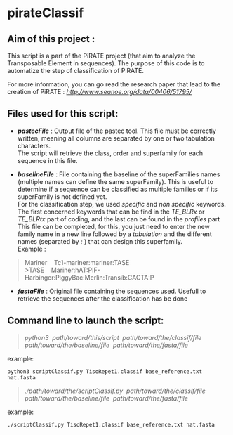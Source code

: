 # pirateClassif

## Aim of this project :

This script is a part of the PiRATE project (that aim to analyze the Transposable Element in sequences).
The purpose of this code is to automatize the step of classification of PiRATE.

For more information, you can go read the research paper that lead to the creation of PiRATE :
_http://www.seanoe.org/data/00406/51795/_

## Files used for this script:
* ***pastecFile*** : Output file of the pastec tool. This file must be correctly written, meaning all columns are separated by one or two tabulation characters.  
The script will retrieve the class, order and superfamily for each sequence in this file.

* ***baselineFile*** : File containing the baseline of the superFamilies names (multiple names can define the same superFamily). This is useful to determine if a sequence can be classified as multiple families or if its superFamily is not defined yet.  
For the classification step, we used _specific_ and _non specific_ keywords. The first concerned keywords that can be find in the _TE&#95;BLRx_ or _TE&#95;BLRtx_ part of coding, and the last can be found in the _profiles_ part  
This file can be completed, for this, you just need to enter the new family name in a new line followed by a _tabulation_ and the different names (separated by _:_ ) that can design this superfamily.  
Example :
> Mariner&nbsp;&nbsp;&nbsp;&nbsp;Tc1-mariner:mariner:TASE  
> &gt;TASE&nbsp;&nbsp;&nbsp;&nbsp;Mariner:hAT:PIF-Harbinger:PiggyBac:Merlin:Transib:CACTA:P

* ***fastaFile*** : Original file containing the sequences used. Usefull to retrieve the sequences after the classification has be done


## Command line to launch the script:

>_python3&nbsp;&nbsp;path/toward/this/script&nbsp;&nbsp;path/toward/the/classif/file  path/toward/the/baseline/file&nbsp;&nbsp;path/toward/the/fasta/file_

example:
~~~
python3 scriptClassif.py TisoRepet1.classif base_reference.txt hat.fasta
~~~

> _./path/toward/the/scriptClassif.py&nbsp;&nbsp;path/toward/the/classif/file path/toward/the/baseline/file&nbsp;&nbsp;path/toward/the/fasta/file_

example:
~~~
./scriptClassif.py TisoRepet1.classif base_reference.txt hat.fasta
~~~
